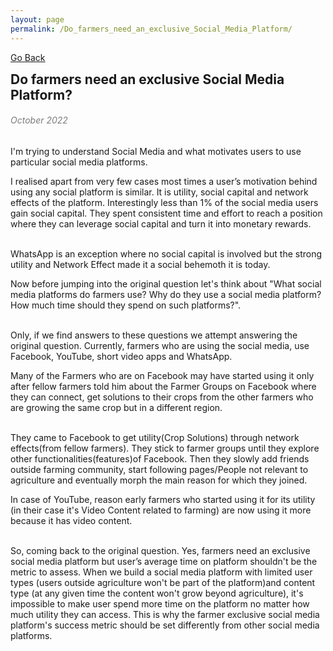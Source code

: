 ```yaml
---
layout: page
permalink: /Do_farmers_need_an_exclusive_Social_Media_Platform/
---
```

[Go Back](/blog/)
<h2 style="margin: 0;">Do farmers need an exclusive Social Media Platform?</h2><dr>
<h6 style="color: #7D7D7D;" >October 2022</h6><dr>
I'm trying to understand Social Media and what motivates users to use particular social media platforms.<dr>

I realised apart from very few cases most times a user’s motivation behind using any social platform is similar. It is utility, social capital and network effects of the platform.
Interestingly less than 1% of the social media users gain social capital. They spent consistent time and effort to reach a position where they can leverage social capital and turn it into monetary rewards.<br><br>

WhatsApp is an exception where no social capital is involved but the strong utility and Network Effect made it a social behemoth it is today.

Now before jumping into the original question let's think about "What social media platforms do farmers use? Why do they use a social media platform? How much time should they spend on such platforms?".<br><br>

Only, if we find answers to these questions we attempt answering the original question. Currently, farmers who are using the social media, use Facebook, YouTube, short video apps and WhatsApp.

Many of the Farmers who are on Facebook may have started using it only after fellow farmers told him about the Farmer Groups on Facebook where they can connect, get solutions to their crops from the other farmers who are growing the same crop but in a different region.<br><br>

They came to Facebook to get utility(Crop Solutions) through network effects(from fellow farmers). They stick to farmer groups until they explore other functionalities(features)of Facebook. Then they slowly add friends outside farming community, start following pages/People not relevant to agriculture and eventually morph the main reason for which they joined.<br>

In case of YouTube, reason early farmers who started using it for its utility (in their case it's Video Content related to farming) are now using it more because it has video content.<br><br>

So, coming back to the original question. Yes, farmers need an exclusive social media platform but user’s average time on platform shouldn't be the metric to assess. When we build a social media platform with limited user types (users outside agriculture won't be part of the platform)and content type (at any given time the content won't grow beyond agriculture), it's impossible to make user spend more time on the platform no matter how much utility they can access. This is why the farmer exclusive social media platform's success metric should be set differently from other social media platforms.

